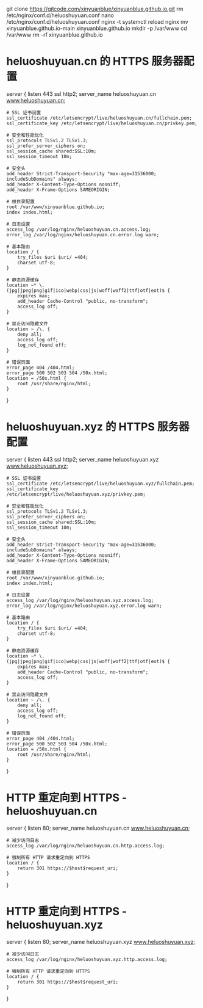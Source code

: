git clone https://gitcode.com/xinyuanblue/xinyuanblue.github.io.git
rm /etc/nginx/conf.d/heluoshuyuan.conf
nano /etc/nginx/conf.d/heluoshuyuan.conf
nginx -t
systemctl reload nginx
mv xinyuanblue.github.io-main xinyuanblue.github.io
mkdir -p /var/www
cd /var/www
rm -rf xinyuanblue.github.io


# heluoshuyuan.cn 的 HTTPS 服务器配置
server {
    listen 443 ssl http2;
    server_name heluoshuyuan.cn www.heluoshuyuan.cn;

    # SSL 证书设置
    ssl_certificate /etc/letsencrypt/live/heluoshuyuan.cn/fullchain.pem;
    ssl_certificate_key /etc/letsencrypt/live/heluoshuyuan.cn/privkey.pem;

    # 安全和性能优化
    ssl_protocols TLSv1.2 TLSv1.3;
    ssl_prefer_server_ciphers on;
    ssl_session_cache shared:SSL:10m;
    ssl_session_timeout 10m;

    # 安全头
    add_header Strict-Transport-Security "max-age=31536000; includeSubDomains" always;
    add_header X-Content-Type-Options nosniff;
    add_header X-Frame-Options SAMEORIGIN;

    # 根目录配置
    root /var/www/xinyuanblue.github.io;
    index index.html;

    # 日志设置
    access_log /var/log/nginx/heluoshuyuan.cn.access.log;
    error_log /var/log/nginx/heluoshuyuan.cn.error.log warn;

    # 基本路由
    location / {
        try_files $uri $uri/ =404;
        charset utf-8;
    }

    # 静态资源缓存
    location ~* \.(jpg|jpeg|png|gif|ico|webp|css|js|woff|woff2|ttf|otf|eot)$ {
        expires max;
        add_header Cache-Control "public, no-transform";
        access_log off;
    }

    # 禁止访问隐藏文件
    location ~ /\. {
        deny all;
        access_log off;
        log_not_found off;
    }

    # 错误页面
    error_page 404 /404.html;
    error_page 500 502 503 504 /50x.html;
    location = /50x.html {
        root /usr/share/nginx/html;
    }
}

# heluoshuyuan.xyz 的 HTTPS 服务器配置
server {
    listen 443 ssl http2;
    server_name heluoshuyuan.xyz www.heluoshuyuan.xyz;

    # SSL 证书设置
    ssl_certificate /etc/letsencrypt/live/heluoshuyuan.xyz/fullchain.pem;
    ssl_certificate_key /etc/letsencrypt/live/heluoshuyuan.xyz/privkey.pem;

    # 安全和性能优化
    ssl_protocols TLSv1.2 TLSv1.3;
    ssl_prefer_server_ciphers on;
    ssl_session_cache shared:SSL:10m;
    ssl_session_timeout 10m;

    # 安全头
    add_header Strict-Transport-Security "max-age=31536000; includeSubDomains" always;
    add_header X-Content-Type-Options nosniff;
    add_header X-Frame-Options SAMEORIGIN;

    # 根目录配置
    root /var/www/xinyuanblue.github.io;
    index index.html;

    # 日志设置
    access_log /var/log/nginx/heluoshuyuan.xyz.access.log;
    error_log /var/log/nginx/heluoshuyuan.xyz.error.log warn;

    # 基本路由
    location / {
        try_files $uri $uri/ =404;
        charset utf-8;
    }

    # 静态资源缓存
    location ~* \.(jpg|jpeg|png|gif|ico|webp|css|js|woff|woff2|ttf|otf|eot)$ {
        expires max;
        add_header Cache-Control "public, no-transform";
        access_log off;
    }

    # 禁止访问隐藏文件
    location ~ /\. {
        deny all;
        access_log off;
        log_not_found off;
    }

    # 错误页面
    error_page 404 /404.html;
    error_page 500 502 503 504 /50x.html;
    location = /50x.html {
        root /usr/share/nginx/html;
    }
}

# HTTP 重定向到 HTTPS - heluoshuyuan.cn
server {
    listen 80;
    server_name heluoshuyuan.cn www.heluoshuyuan.cn;
    
    # 减少访问日志
    access_log /var/log/nginx/heluoshuyuan.cn.http.access.log;
    
    # 强制所有 HTTP 请求重定向到 HTTPS
    location / {
        return 301 https://$host$request_uri;
    }
}

# HTTP 重定向到 HTTPS - heluoshuyuan.xyz
server {
    listen 80;
    server_name heluoshuyuan.xyz www.heluoshuyuan.xyz;
    
    # 减少访问日志
    access_log /var/log/nginx/heluoshuyuan.xyz.http.access.log;
    
    # 强制所有 HTTP 请求重定向到 HTTPS
    location / {
        return 301 https://$host$request_uri;
    }
}
